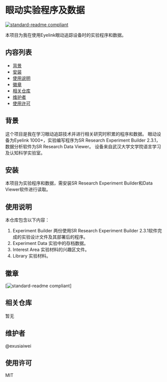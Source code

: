 # 眼动实验程序及数据

[![standard-readme compliant](https://img.shields.io/badge/readme%20style-standard-brightgreen.svg?style=flat-square)](https://github.com/RichardLitt/standard-readme) 

本项目为我在使用Eyelink眼动追踪设备时的实验程序和数据。

## 内容列表

- [背景](#背景)
- [安装](#安装)
- [使用说明](#使用说明)
- [徽章](#徽章)
- [相关仓库](#相关仓库)
- [维护者](#维护者)
- [使用许可](#使用许可)

## 背景

这个项目是我在学习眼动追踪技术并进行相关研究时积累的程序和数据。
眼动设备为Eyelink 1000+，实验编写程序为SR Research Experiment Builder 2.3.1，数据分析软件为SR Research Data Viewer。
设备来自武汉大学文学院语言学习及认知科学实验室。

## 安装

本项目为实验程序和数据，需安装SR Research Experiment Builder和Data Viewer软件进行读取。

## 使用说明

本仓库包含以下内容：

1. Experiment Builder 两份使用SR Research Experiment Builder 2.3.1软件完成的实验设计文件及其部署后的程序。
2. Experiment Data 实验中的存档数据。
3. Interest Area 实验材料的兴趣区文件。
4. Library 实验材料。

## 徽章

[![standard-readme compliant](https://img.shields.io/badge/readme%20style-standard-brightgreen.svg?style=flat-square)]

## 相关仓库

暂无

## 维护者

@exusiaiwei

## 使用许可

MIT

```

```
